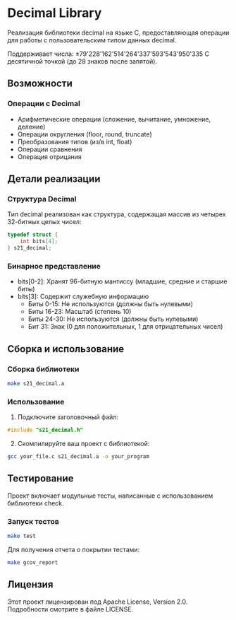 # Decimal Library

Реализация библиотеки decimal на языке C, предоставляющая операции для работы с пользовательским типом данных decimal.

Поддерживает числа: ±79'228'162'514'264'337'593'543'950'335
С десятичной точкой (до 28 знаков после запятой).

## Возможности

### Операции с Decimal
- Арифметические операции (сложение, вычитание, умножение, деление)
- Операции округления (floor, round, truncate)
- Преобразования типов (из/в int, float)
- Операции сравнения
- Операция отрицания

## Детали реализации

### Структура Decimal

Тип decimal реализован как структура, содержащая массив из четырех 32-битных целых чисел:
```c
typedef struct {
    int bits[4];
} s21_decimal;
```

### Бинарное представление

- bits[0-2]: Хранят 96-битную мантиссу (младшие, средние и старшие биты)
- bits[3]: Содержит служебную информацию
  - Биты 0-15: Не используются (должны быть нулевыми)
  - Биты 16-23: Масштаб (степень 10)
  - Биты 24-30: Не используются (должны быть нулевыми)
  - Бит 31: Знак (0 для положительных, 1 для отрицательных чисел)

## Сборка и использование

### Сборка библиотеки

```bash
make s21_decimal.a
```

### Использование

1. Подключите заголовочный файл:
```c
#include "s21_decimal.h"
```

2. Скомпилируйте ваш проект с библиотекой:
```bash
gcc your_file.c s21_decimal.a -o your_program
```

## Тестирование

Проект включает модульные тесты, написанные с использованием библиотеки check.

### Запуск тестов

```bash
make test
```

Для получения отчета о покрытии тестами:
```bash
make gcov_report
```

## Лицензия

Этот проект лицензирован под Apache License, Version 2.0. Подробности смотрите в файле LICENSE.
